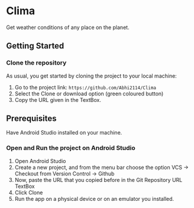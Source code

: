 # Clima
Get weather conditions of any place on the planet.



## Getting Started
### Clone the repository
As usual, you get started by cloning the project to your local machine:
1. Go to the project link: ``` https://github.com/Abhi2114/Clima ```
2. Select the Clone or download option (green coloured button)
3. Copy the URL given in the TextBox.

## Prerequisites
Have Android Studio installed on your machine.

### Open and Run the project on Android Studio
1. Open Android Studio
2. Create a new project, and from the menu bar choose the option VCS -> Checkout from Version Control -> Github
3. Now, paste the URL that you copied before in the Git Repository URL TextBox
4. Click Clone
5. Run the app on a physical device or on an emulator you installed.
